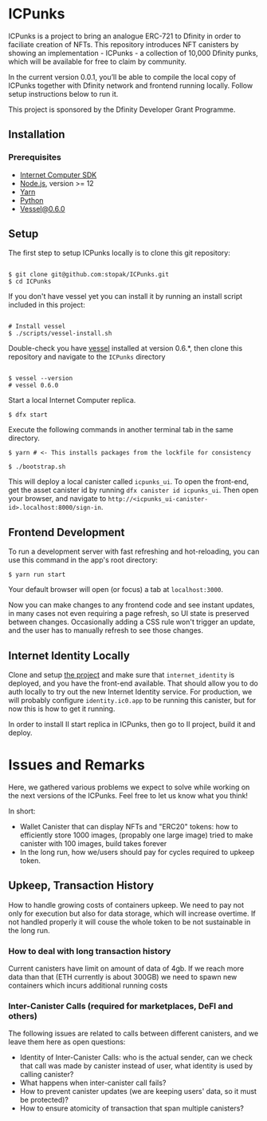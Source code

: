 # ICPunks

ICPunks is a project to bring an analogue ERC-721 to Dfinity in order to faciliate creation of NFTs. This repository introduces NFT canisters by showing an implementation - ICPunks - a collection of 10,000 Dfinity punks, which will be available for free to claim by community.

In the current version 0.0.1, you’ll be able to compile the local copy of ICPunks together with Dfinity network and frontend running locally. Follow setup instructions below to run it.

This project is sponsored by the Dfinity Developer Grant Programme. 

## Installation

### Prerequisites

- [Internet Computer SDK](https://sdk.dfinity.org)
- [Node.js](https://nodejs.org), version >= 12
- [Yarn](https://nodejs.org)
- [Python](https://www.python.org)
- [Vessel@0.6.0](https://github.com/dfinity/vessel/releases/tag/v0.6.0)

## Setup

The first step to setup ICPunks locally is to clone this git repository:

```shell

$ git clone git@github.com:stopak/ICPunks.git
$ cd ICPunks

```

If you don't have vessel yet you can install it by running an install script included in this project:

```shell

# Install vessel
$ ./scripts/vessel-install.sh

```

Double-check you have [vessel](https://github.com/dfinity/vessel) installed at version 0.6.*, then clone this repository and navigate to the `ICPunks` directory

```shell

$ vessel --version
# vessel 0.6.0

```

Start a local Internet Computer replica.

```shell
$ dfx start
```

Execute the following commands in another terminal tab in the same directory.

```shell
$ yarn # <- This installs packages from the lockfile for consistency

$ ./bootstrap.sh
```

This will deploy a local canister called `icpunks_ui`. To open the front-end, get the asset canister id by running `dfx canister id icpunks_ui`. Then open your browser, and navigate to `http://<icpunks_ui-canister-id>.localhost:8000/sign-in`.

## Frontend Development

To run a development server with fast refreshing and hot-reloading, you can use this command in the app's root directory:

```shell
$ yarn run start
```

Your default browser will open (or focus) a tab at `localhost:3000`.

Now you can make changes to any frontend code and see instant updates, in many cases not even requiring a page refresh, so UI state is preserved between changes. Occasionally adding a CSS rule won't trigger an update, and the user has to manually refresh to see those changes.

## Internet Identity Locally

Clone and setup [the project](https://github.com/dfinity/internet-identity) and make sure that `internet_identity` is deployed, and you have the front-end available. That should allow you to do auth locally to try out the new Internet Identity service. For production, we will probably configure `identity.ic0.app` to be running this canister, but for now this is how to get it running.

In order to install II start replica in ICPunks, then go to II project, build it and deploy.

# Issues and Remarks
Here, we gathered various problems we expect to solve while working on the next versions of the ICPunks. Feel free to let us know what you think!

In short:

- Wallet Canister that can display NFTs and "ERC20" tokens: how to efficiently store 1000 images, (propably one large image) tried to make canister with 100 images, build takes forever
- In the long run, how we/users should pay for cycles required to upkeep token.

## Upkeep, Transaction History
How to handle growing costs of containers upkeep. We need to pay not only for execution but also for data storage, which will increase overtime. If not handled properly it will couse the whole token to be not sustainable in the long run.

### How to deal with long transaction history
Current canisters have limit on amount of data of 4gb. If we reach more data than that (ETH currently is about 300GB) we need to spawn new containers which incurs additional running costs

### Inter-Canister Calls (required for marketplaces, DeFI and others)

The following issues are related to calls between different canisters, and we leave them here as open questions:

- Identity of Inter-Canister Calls: who is the actual sender, can we check that call was made by canister instead of user, what identity is used by calling canister?
- What happens when inter-canister call fails?
- How to prevent canister updates (we are keeping users' data, so it must be protected)?
- How to ensure atomicity of transaction that span multiple canisters? 

